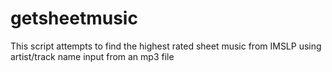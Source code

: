 # getsheetmusic
This script attempts to find the highest rated sheet music from IMSLP using artist/track name input from an mp3 file
